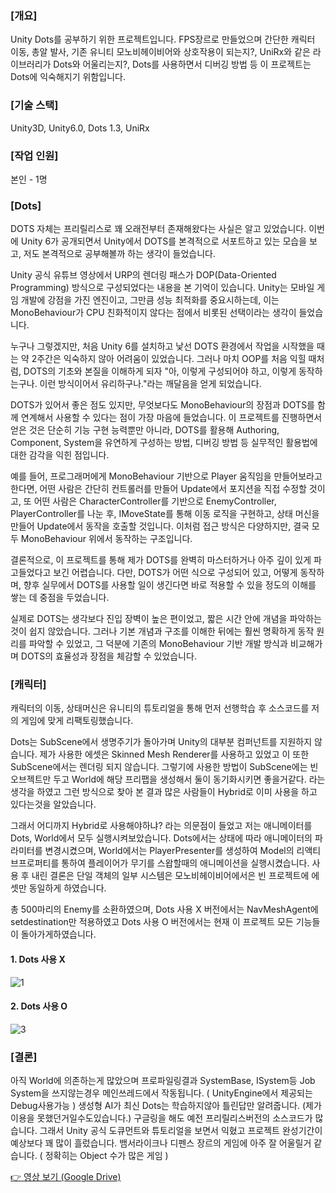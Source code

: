 ### [개요]

Unity Dots를 공부하기 위한 프로젝트입니다.
FPS장르로 만들었으며 간단한 캐릭터 이동, 총알 발사, 기존 유니티 모노비헤이비어와 상호작용이 되는지?, UniRx와 같은 라이브러리가 Dots와 어울리는지?, Dots를 사용하면서 디버깅 방법 등
이 프로젝트는 Dots에 익숙해지기 위함입니다.

### [기술 스택]

Unity3D, Unity6.0, Dots 1.3, UniRx

### [작업 인원]

본인 - 1명

### [Dots]

DOTS 자체는 프리릴리스로 꽤 오래전부터 존재해왔다는 사실은 알고 있었습니다. 이번에 Unity 6가 공개되면서 Unity에서 DOTS를 본격적으로 서포트하고 있는 모습을 보고, 저도 본격적으로 공부해볼까 하는 생각이 들었습니다.

Unity 공식 유튜브 영상에서 URP의 렌더링 패스가 DOP(Data-Oriented Programming) 방식으로 구성되었다는 내용을 본 기억이 있습니다. Unity는 모바일 게임 개발에 강점을 가진 엔진이고, 그만큼 성능 최적화를 중요시하는데, 이는 MonoBehaviour가 CPU 친화적이지 않다는 점에서 비롯된 선택이라는 생각이 들었습니다.

누구나 그렇겠지만, 처음 Unity 6를 설치하고 낯선 DOTS 환경에서 작업을 시작했을 때는 약 2주간은 익숙하지 않아 어려움이 있었습니다. 그러나 마치 OOP를 처음 익힐 때처럼, DOTS의 기초와 본질을 이해하게 되자 "아, 이렇게 구성되어야 하고, 이렇게 동작하는구나. 이런 방식이어서 유리하구나."라는 깨달음을 얻게 되었습니다.

DOTS가 있어서 좋은 점도 있지만, 무엇보다도 MonoBehaviour의 장점과 DOTS를 함께 연계해서 사용할 수 있다는 점이 가장 마음에 들었습니다. 이 프로젝트를 진행하면서 얻은 것은 단순히 기능 구현 능력뿐만 아니라, DOTS를 활용해 Authoring, Component, System을 유연하게 구성하는 방법, 디버깅 방법 등 실무적인 활용법에 대한 감각을 익힌 점입니다.

예를 들어, 프로그래머에게 MonoBehaviour 기반으로 Player 움직임을 만들어보라고 한다면, 어떤 사람은 간단히 컨트롤러를 만들어 Update에서 포지션을 직접 수정할 것이고, 또 어떤 사람은 CharacterController를 기반으로 EnemyController, PlayerController를 나눈 후, IMoveState를 통해 이동 로직을 구현하고, 상태 머신을 만들어 Update에서 동작을 호출할 것입니다. 이처럼 접근 방식은 다양하지만, 결국 모두 MonoBehaviour 위에서 동작하는 구조입니다.

결론적으로, 이 프로젝트를 통해 제가 DOTS를 완벽히 마스터하거나 아주 깊이 있게 파고들었다고 보긴 어렵습니다. 다만, DOTS가 어떤 식으로 구성되어 있고, 어떻게 동작하며, 향후 실무에서 DOTS를 사용할 일이 생긴다면 바로 적용할 수 있을 정도의 이해를 쌓는 데 중점을 두었습니다.

실제로 DOTS는 생각보다 진입 장벽이 높은 편이었고, 짧은 시간 안에 개념을 파악하는 것이 쉽지 않았습니다. 그러나 기본 개념과 구조를 이해한 뒤에는 훨씬 명확하게 동작 원리를 파악할 수 있었고, 그 덕분에 기존의 MonoBehaviour 기반 개발 방식과 비교해가며 DOTS의 효율성과 장점을 체감할 수 있었습니다.

### [캐릭터]

캐릭터의 이동, 상태머신은 유니티의 튜토리얼을 통해 먼저 선행학습 후 소스코드를 저의 게임에 맞게 리팩토링했습니다.

Dots는 SubScene에서 생명주기가 돌아가며 Unity의 대부분 컴퍼넌트를 지원하지 않습니다.
제가 사용한 에셋은 Skinned Mesh Renderer를 사용하고 있었고 이 또한 SubScene에서는 렌더링 되지 않습니다.
그렇기에 사용한 방법이 SubScene에는 빈 오브젝트만 두고 World에 해당 프리팹을 생성해서 둘이 동기화시키면 좋을거같다.
라는 생각을 하였고 그런 방식으로 찾아 본 결과 많은 사람들이 Hybrid로 이미 사용을 하고 있다는것을 알았습니다.

그래서 어디까지 Hybrid로 사용해야하냐? 라는 의문점이 들었고 저는 애니메이터를 Dots, World에서 모두 실행시켜보았습니다.
Dots에서는 상태에 따라 애니메이터의 파라미터를 변경시켰으며, World에서는 PlayerPresenter를 생성하여 Model의 리액티브프로퍼티를 통하여 플레이어가 무기를 스왑할때의 애니메이션을 실행시켰습니다.
사용 후 내린 결론은 단일 객체의 일부 시스템은 모노비헤이비어에서은 빈 프로젝트에 에셋만 동일하게 하였습니다. 

총 500마리의 Enemy를 소환하였으며,
Dots 사용 X 버전에서는 NavMeshAgent에 setdestination만 적용하였고
Dots 사용 O 버전에서는 현재 이 프로젝트 모든 기능들이 돌아가게하였습니다.

#### 1. Dots 사용 X
![1](https://github.com/user-attachments/assets/e6ad6dad-e292-42ce-9bf4-5fe80d65196f)


#### 2. Dots 사용 O
![3](https://github.com/user-attachments/assets/8ade13da-b9eb-4599-a67d-e3b18d0cb406)


### [결론]

아직 World에 의존하는게 많았으며 프로파일링결과 SystemBase, ISystem등 Job System을 쓰지않는경우 메인쓰레드에서 작동됩니다. ( UnityEngine에서 제공되는 Debug사용가능 )
생성형 AI가 최신 Dots는 학습하지않아 틀린답만 알려줍니다. (제가 이용을 못했던거일수도있습니다.) 구글링을 해도 예전 프리릴리스버전의 소스코드가 많습니다. 그래서 Unity 공식 도큐먼트와 튜토리얼을 보면서 익혔고 프로젝트 완성기간이 예상보다 꽤 많이 흘렀습니다.
뱀서라이크나 디펜스 장르의 게임에 아주 잘 어울릴거 같습니다. ( 정확히는 Object 수가 많은 게임 )

[👉 영상 보기 (Google Drive)](https://drive.google.com/file/d/15t-qNoPYVByihcpjAVcG3qwwRKJPItw9/view?usp=sharing)
